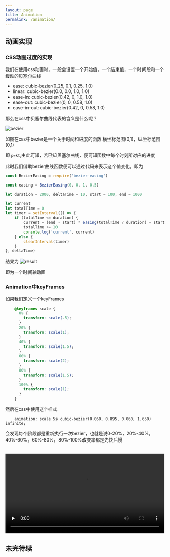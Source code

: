 ```yaml
---
layout: page
title: Animation
permalink: /animation/
---
```

## 动画实现
### CSS动画过度的实现
我们在使用css动画时，一般会设置一个开始值，一个结束值，一个时间段和一个缓动的[贝塞尔曲线](https://baike.baidu.com/item/%E8%B4%9D%E5%A1%9E%E5%B0%94%E6%9B%B2%E7%BA%BF/1091769?fr=aladdin)

+ ease: cubic-bezier(0.25, 0.1, 0.25, 1.0)
+ linear: cubic-bezier(0.0, 0.0, 1.0, 1.0)
+ ease-in: cubic-bezier(0.42, 0, 1.0, 1.0)
+ ease-out: cubic-bezier(0, 0, 0.58, 1.0)
+ ease-in-out: cubic-bezier(0.42, 0, 0.58, 1.0)

那么在css中贝塞尔曲线代表的含义是什么呢？

![bezier](http://static.chryseis.cn/bezier.jpg)

如图在css中bezier是一个关于时间和进度的函数
横坐标范围(0,1)，纵坐标范围(0,1)

即 ```p=kt```,由此可知，若已知贝塞尔曲线，便可知函数中每个时刻所对应的进度

此时我们借助bezier曲线函数便可以通过代码来表示这个值变化，即为

```javascript
const BezierEasing = require('bezier-easing')

const easing = BezierEasing(0, 0, 1, 0.5)

let duration = 2000, deltaTime = 10, start = 100, end = 1000

let current
let totalTime = 0
let timer = setInterval(() => {
    if (totalTime <= duration) {
        current = (end - start) * easing(totalTime / duration) + start
        totalTime += 10
        console.log('current', current)
    } else {
        clearInterval(timer)
    }
}, deltaTime)
```

结果为
![result](http://static.chryseis.cn/result.jpg)

即为一个时间轴动画

### Animation中keyFrames
如果我们定义一个keyFrames
``` css
	@keyframes scale {
	  0% {
	    transform: scale(.5);
	  }
	  20% {
	    transform: scale(1);
	  }
	  40% {
	    transform: scale(1.5);
	  }
	  60% {
	    transform: scale(2);
	  }
	  80% {
	    transform: scale(1.5);
	  }
	  100% {
	    transform: scale(1);
	  }
	}
```
然后在css中使用这个样式
```
	animation: scale 5s cubic-bezier(0.060, 0.895, 0.060, 1.650) infinite;
```
会发现每个阶段都是重新执行一次bezier，也就是说0-20%，20%-40%，40%-60%，60%-80%，80%-100%改变率都是先快后慢

<video id="video" autoplay preload="none" loop style="width:500px;margin-top:20px" >
<source id="mp4" src="http://static.chryseis.cn/animation2.mov" type="video/mp4">
</video>

## 未完待续